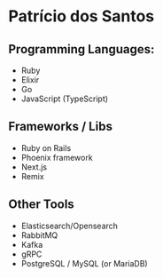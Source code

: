 # Patrício dos Santos

## Programming Languages:

- Ruby
- Elixir
- Go
- JavaScript (TypeScript)

## Frameworks / Libs

- Ruby on Rails
- Phoenix framework
- Next.js
- Remix

## Other Tools

- Elasticsearch/Opensearch
- RabbitMQ
- Kafka
- gRPC
- PostgreSQL / MySQL (or MariaDB)
